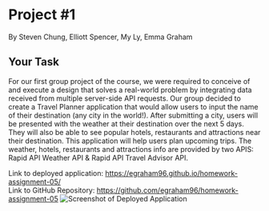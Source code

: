 # Project #1 
By Steven Chung, Elliott Spencer, My Ly, Emma Graham

## Your Task
For our first group project of the course, we were required to conceive of and execute a design that solves a real-world problem by integrating data received from multiple server-side API requests. Our group decided to create a Travel Planner application that would allow users to input the name of their destination (any city in the world!). After submitting a city, users will be presented with the weather at their destination over the next 5 days. They will also be able to see popular hotels, restaurants and attractions near their destination. This application will help users plan upcoming trips. The weather, hotels, restaurants and attractions info are provided by two APIS: Rapid API Weather API & Rapid API Travel Advisor API.


Link to deployed application: https://egraham96.github.io/homework-assignment-05/                                                                                              
Link to GitHub Repository: https://github.com/egraham96/homework-assignment-05
![Screenshot of Deployed Application](Assets/ScreenshotofDeployedApplication.PNG)

